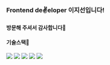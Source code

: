 ### Frontend de✌eloper 이지선입니다!
#### 방문해 주셔서 감사합니다🙌

#### 기술스택🔨
<img src="https://img.shields.io/badge/Javascript-F7DF1E?style=flat&logo=Javascript&logoColor=white"/>
<img src="https://img.shields.io/badge/Typescript-3178C6?style=flat&logo=Typescript&logoColor=white"/>
<img src="https://img.shields.io/badge/React-61DAFB?style=flat&logo=React&logoColor=white"/>
<img src="https://img.shields.io/badge/Nextdotjs-000000?style=flat&logo=Nextdotjs&logoColor=white"/>
<img src="https://img.shields.io/badge/Vuedotjs-4FC08D?style=flat&logo=Vuedotjs&logoColor=white"/>
